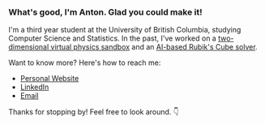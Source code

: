 ### What's good, I'm Anton. Glad you could make it!

<!--
**azychen/azychen** is a ✨ _special_ ✨ repository because its `README.md` (this file) appears on your GitHub profile.

Here are some ideas to get you started:

- 🔭 I’m currently working on ...
- 🌱 I’m currently learning ...
- 👯 I’m looking to collaborate on ...
- 🤔 I’m looking for help with ...
- 💬 Ask me about ...
- 📫 How to reach me: ...
- 😄 Pronouns: ...
- ⚡ Fun fact: ...
-->

I'm a third year student at the University of British Columbia, studying Computer Science and Statistics. In the past, I've worked on a [two-dimensional virtual physics sandbox](https://github.com/azychen/virtual-ball-pit "virtual-ball-pit") and an [AI-based Rubik's Cube solver](https://github.com/azychen/ai-rubiks-cube-solver "ai-rubiks-cube-solver").

Want to know more? Here's how to reach me: 
- [Personal Website](https://antonchen.ca "antonchen.ca")
- [LinkedIn](https://www.linkedin.com/in/chenanton/ "/in/chenanton")
- [Email](mailto:contact@antonchen.ca "contact@antonchen.ca")

Thanks for stopping by! Feel free to look around. 👇

